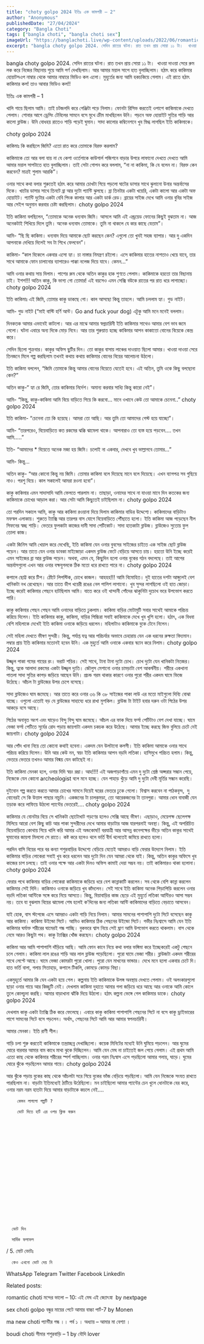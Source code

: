 ```yaml
---
title: "choty golpo 2024 ইতিঃ এক কামপরী – 2"
author: "Anonymous"
publishedDate: "27/04/2024"
category: "Bangla Choti"
tags: ["bangla choti", "bangla choti sex"]
imageUrl: "https://banglachoti.live/wp-content/uploads/2022/06/romantic-choti-e1655713357105-150x150.jpg"
excerpt: "bangla choty golpo 2024. সেদিন রাতের ঘটনা। রাত তখন প্রায় সোয়া ১১ টা।  খাওয়া দাওয়া সেরে রুম লক করে নিজের বিছানায় শুয়ে আমি পর্ণ দেখছিলাম। আর আমার ময়াল সাপে হাত বুলাচ্ছিলাম। হঠাৎ করে কাকিমার হোয়াটসএপ নাম..."
---
```


bangla choty golpo 2024. সেদিন রাতের ঘটনা। রাত তখন প্রায় সোয়া ১১ টা।  খাওয়া দাওয়া সেরে রুম লক করে নিজের বিছানায় শুয়ে আমি পর্ণ দেখছিলাম। আর আমার ময়াল সাপে হাত বুলাচ্ছিলাম। হঠাৎ করে কাকিমার হোয়াটসএপ নাম্বার থেকে আমার নাম্বারে ভিডিও কল এলো। মুহুর্তের জন্য আমি হকচকিয়ে গেলাম। এই রাতে হঠাৎ কাকিমার কল! তাও আবার ভিডিও কল!!


ইতিঃ এক কামপরী – 1


খালি গায়ে ছিলাম আমি। তাই চটজলদি করে গেঞ্জিটা পড়ে নিলাম। ফোনটা রিসিভ করতেই ওপাশে কাকিমাকে দেখতে পেলাম। শোবার আগে ড্রেসিং টেবিলের সামনে বসে মুখে ক্রীম মাখছিলেন উনি। পড়নে অফ হোয়াইট সুতির শাড়ি আর কালো ব্লাউজ। উনি বোধহয় রাতেও শাড়ি পড়েই ঘুমান। সাদা কালোর কম্বিনেশনে খুব স্নিগ্ধ লাগছিল ইতি কাকিমাকে।


choty golpo 2024


কাকিমাঃ কি করছিলে জিমি? এতো রাত করে তোমাকে বিরক্ত করলাম?

কাকিমাকে তো আর বলা যায় না যে কেশা ওর্তেগাকে কাউগার্ল পজিশনে বাড়ার উপরে লাফানো দেখতে দেখতে আমি আমার ময়াল সাপটাতে হাত বুলাচ্ছিলাম। তাই সেটা গোপন করে বললাম, “না না কাকিমা, কি যে বলেন না। বিরক্ত কেন করবেন? মাত্রই শুলাম আরকি”।


ওনার সাথে কথা বলার শুরুতেই হঠাৎ করে আমার চোখটা গিয়ে পড়লো ঘাটের ডাসার সাথে ঝুলানো উনার অন্তর্বাসের দিকে। খাটের ডাসার সাথে তিনটে ব্রা আর দুটো প্যান্টি ঝুলছে। ব্রা তিনটার একটা খয়েরি, একটা কালো আর একটা অফ হোয়াইট। প্যান্টি দুটোর একটা বেবি পিংক কালার আর একটা ডার্ক রেড। ব্রায়ের সাইজ দেখে আমি ওনার বুবির সাইজ আর সেইপ অনুমান করবার চেষ্টা করছিলাম। choty golpo 2024


ইতি কাকিমা বলছিলেন, “তোমাকে অনেক ধন্যবাদ জিমি। আসলে আমি এই এন্ড্রয়েড ফোনের কিছুই বুঝতাম না। আজ অনেকটাই শিখিয়ে দিলে তুমি। অনেক ধন্যবাদ তোমাকে। তুমি না থাকলে যে কার কাছে যেতাম”।

আমি- “ছি ছি কাকিমা। ধন্যবাদ দিয়ে আমাকে ছোট করছেন কেন? এগুলো তো খুবই সহজ ব্যাপার। আর দু একদিন আপনাকে দেখিয়ে দিলেই সব টা শিখে ফেলবেন”।












কাকিমা- “কাল বিকেলে একবার এসো হ্যা। চা নাস্তার নিমন্ত্রণ রইলো। এসে কাকিমার হাতের নাশতাও খেয়ে যাবে, তার সাথে আমাকে ফোন চালানোর ব্যাপারেও পাক্কা নলেজ দিয়ে যাবে। কেমন…”

আমি ওনার কথায় সায় দিলাম। পাশের রুম থেকে অতিন কাকুর হাক শুণতে পেলাম। কাকিমাকে হয়তো তার বিছানায় চাই। ইশশ!!! অতিন কাকু, কি ভাগ্য গো তোমার! এই বয়সেও এমন সেক্সি বউকে রাতের পর রাত ধরে লাগাচ্ছো। choty golpo 2024


ইতি কাকিমাঃ এই জিমি, তোমার কাকু ডাকছে গো। কাল আসছো কিন্তু তাহলে। আমি চললাম হ্যা। গুড নাইট।

আমি- গুড নাইট (“মাই বাস্টি হর্ণি আন্ট। Go and fuck your dog) এটুকু আমি মনে মনেই বললাম।

দিনকতক আমার এভাবেই কাটলো। আর এর মাঝে আমার স্বপ্নচারিনী ইতি কাকিমার সাথেও আমার বেশ ভাব জমে গেলো। ঘটনা এবারে অন্য দিকে মোড় নিবে। আর তার শুরুয়াত হচ্ছে কাকিমার আপন কাকাতো বোনের বিয়েকে কেন্দ্র করে।


সেদিন ছিলো শুক্রবার। কাকুর অফিস ছুটির দিন। তো কাকুর বাসায় লাঞ্চের দাওয়াত ছিলো আমার। খাওয়া দাওয়া সেরে তিনজনে মিলে গল্প করছিলাম তখনই কথায় কথায় কাকিমার বোনের বিয়ের আলোচনা উঠলো।


ইতি কাকিমা বললেন, “জিমি তোমাকে কিন্তু আমার বোনের বিয়েতে যেতেই হবে। এই অতিন, তুমি ওকে কিছু বলছোনা কেন?”

অতিন কাকু-“ হ্যা রে জিমি, তোর কাকিমার নির্দেশ। অমান্য করবার সাধ্যি কিন্তু কারো নেই”।

আমি- “কিন্তু, কাকু-কাকিমা আমি বিয়ে বাড়িতে গিয়ে কি করবো… মানে ওখানে কেউ তো আমাকে চেনেনা..” choty golpo 2024


ইতি কাকিমা- “চেনেনা তো কি হয়েছে। আমরা তো আছি। আর তুমি তো আমাদের গেস্ট হয়ে যাচ্ছো”।

আমি- “তারপরেও, বিয়েবাড়িতে কত রকমের ঝক্কি ঝামেলা থাকে। আপনারাও তো ব্যস্ত হয়ে পড়বেন…. তখন আমি…..”

ইতি- “আমাদের * বিয়েতে অনেক মজা হয় জিমি। চলোই না একবার, দেখবে খুব ভাল্লাগবে তোমার…”

আমি- কিন্তু…


অতিন কাকু- “আর কোনো কিন্তু নয় জিমি। তোমার কাকিমা বলে দিয়েছে মানে বলে দিয়েছে। এখন ব্যাগপত্র সব গুছিয়ে নাও। পরশু বিয়ে। কাল সকালেই আমরা রওনা হবো”।

কাকু কাকিমার এমন সাদাসাদি আমি ফেলতে পারলাম না। তাছাড়া, ওনাদের সাথে না যাওয়া মানে দিন কতকের জন্য কাকিমাকে চোখের আড়াল করা। আর সেটা আমি কিছুতেই চাইছিলাম না। choty golpo 2024


তো পরদিন সকালে আমি, কাকু আর কাকিমা রওয়ানা দিয়ে দিলাম কাকিমার বাডির উদ্দেশ্যে। কাকিমাদের বাড়িটাও মফস্বল এলাকায়। শুরুতে ট্যাক্সি আর তারপর বাস যোগে বিয়েবাড়িতে পৌঁছাতে হলো। ইতি কাকিমা আজ পড়েছেন নীল সিফনের স্বচ্ছ শাড়ি। ভেতরে ফুলকাটা কাজের দামী সাদা পেটিকোট। সাদা হাতকাটা ব্লাউজ। ব্লাউজেও সুতোয় ফুল তোলা কাজ।


একটা জিনিস আমি খেয়াল করে দেখেছি, ইতি কাকিমা যেন ওনার বুবসের সাইজের চাইতে এক সাইজ ছোট ব্লাউজ পড়েন। আর তাতে যেন ওনার ডাবকা মাইজোড়া একদম ব্লাউজ ফেটে বেড়িয়ে আসতে চায়। হয়তো উনি ইচ্ছে করেই এমন সাইজের ব্রা আর ব্লাউজ পড়েন। অথবা, এমন যে, কিছুদিন হলো ওনার বুকের গঠন বদলেছে। তাই আগের অন্তর্বাসগুলো এখন আর ওনার বক্ষযুগলকে ঠিক মতো ধরে রাখতে পারে না। choty golpo 2024


কপালে ছোট্ট করে টিপ। ঠোঁটে লিপস্টিক, চোখে কাজল। আহহহ!!! আমি বিমোহিত। দুই হাতের দশটা আঙ্গুলেই বেশ খানিকটা নখ রেখেছেন। আর তাতে ডীপ খয়েরী রঙের নেল পালিশ লাগানো। খুব সুন্দর লাগছিলো ওই হাত জোড়া। ইচ্ছে করেই কাকিমার পেছনে হাটছিলাম আমি। যাতে করে ওই খান্দানী পোঁদের ঝাকুনিটা দুচোখ ভরে উপভোগ করতে পারি।


কাকু কাকিমার পেছন পেছন আমি ওনাদের বাড়িতে ঢুকলাম। কাকিমা বাড়ির মোটামুটি সবার সাথেই আমাকে পরিচয় করিয়ে দিলেন। ইতি কাকিমার কাকু, কাকিমা, বাড়ির পিচ্চিরা সবাই কাকিমাকে দেখে খুব খুশি হলো। হঠাৎ, এক বিধবা বেশি মহিলাকে দেখেই ইতি কাকিমা ওনাকে জড়িয়ে ধরলেন। মহিলাটাও কাকিমাকে বুকে টেনে নিলেন।


সেই মহিলা দেখতে ভীষণ সুন্দরী। কিন্তু, পর্যাপ্ত যত্ন আর পরিচর্যার অভাবে চেহারায় যেন এক ধরনের রুক্ষতা বিদ্যমান। লম্বার প্রায় ইতি কাকিমার মতোনই হবেন উনি। এক মুহুর্তে আমি ওনাকে একবার স্ক্যান করে নিলাম। choty golpo 2024


উজ্জ্বল পাকা গমের গায়ের রং। ভরাট শড়ির। সেই সাথে, টানা টানা দুটো চোখ। চোখ দুটো যেন খানিকটা নিতজর। কিন্তু, ত্বকে আলাদা রকমের একটা উজ্জ্বল দ্যুতি। জৌলুস মেশানো ওনার চামড়াটা বেশ আকর্ষনীয়। শরীরে একখানা পাতলা সাদা সুতির কাপড় জড়িয়ে আছেন উনি। প্রচন্ড গরম থাকার কারণে ওনার পুরো শরীর একদম ঘামে ভিজে উঠেছে। আঁচল টা ব্লাউজের উপর চেপে বসেছে।


সাদা ব্লাউজেও ঘাম জমেছে। আর তাতে করে ওনার ৩৬ কি ৩৮ সাইজের পাকা লাউ এর মতো মাইগুলো দিব্যি বোঝা যাচ্ছে। ওগুলো এতোই বড় যে ব্লাউজের সাহায্যে ধরে রাখা মুশকিল। ব্লাউজ টা টাইট হবার দরুন ওটা পিঠের উপর আকড়ে বসে আছে।


পিঠের অনাবৃত অংশ এবং ঘাড়েও বিন্দু বিন্দু ঘাম জমেছে। আঁচল এর ফাক দিয়ে ফর্সা পেটিটাও বেশ দেখা যাচ্ছে। ঘামে ভেজা ফর্সা পেটিতে সূর্যের রোদ পড়ায় জায়গাটা একদম চকচক করে উঠেছে। আমার ইচ্ছে করছে জিভ বুলিয়ে চেটে দেই জায়গাটা। choty golpo 2024


আর পোঁদ খানা নিয়ে তো কোনো কথাই হবেনা। একদম যেন উলটানো কলসী। ইতি কাকিমা আমাকে ওনার সাথে পরিচয় করিয়ে দিলেন। উনি আর কেউ নন, স্বয়ং ইতি কাকিমার আপন বড়দি লতিকা। হাসিমুখে পরিচত হলাম। কিন্তু, ভেতরে ভেতরে তখনও আমার বিষ্ময় যেন কাটছেই না।


ইতি কাকিমা মেনকা হলে, ওনার দিদি স্বয়ং রম্ভা। আহ!!!! এই অজপাড়াগাঁয়ে এমন দু দুটো শ্রেষ্ঠ অপ্সরার সন্ধান পেয়ে, নিজেকে যেন কোনো archeologist বলে মনে হচ্ছে। যেন পাহাড় খুঁড়ে আমি দু দুটো দেবী মূর্তির সন্ধান করেছি।


দুইবোন গল্প করতে করতে আমার চোখের সামনে দিয়েই ঘরের ভেতরে ঢুকে গেলো। বিশ্বাস করবেন না পাঠকবৃন্দ,  দু বোনেরই সে কি উত্তাল পাছার নাচুনি। একজনের টা চালকুমড়া, তো আরেকজনের টা তানপুরা। আমার ধোন বাবাজী যেন তড়াক করে লাফিয়ে উঠলো প্যান্টের ভেতরেই…. choty golpo 2024


কাকিমার যে বোনটার বিয়ে সে খানিকটা ছোটোখাট গড়ণের হলেও সেক্সি আছে ভীষণ। এছাড়াও, মেয়েপক্ষ ছেলেপক্ষ মিলিয়ে আরো বেশ কিছু কচি আর পাকা সুন্দরীদের দেখে আমার বাড়াটার আজ যারপরনাই অবস্থা। কিন্তু, এই অপরিচিত বিয়েবাড়িতে কোথায় গিয়ে খালি করি আমার এই অন্ডকোষ!! বরযাত্রী আর আসন্ন কনেপক্ষের ভীড়ে অতিন কাকুর সাথেই ঘুমানোর জায়গা মিললো সে রাতে। কষ্ট করে হলেও থলে ভর্তি বীর্য থলেতেই জমিয়ে রাখতে হলো।


পরদিন বাসি বিয়ের পরে বর কন্যা শশুরবাড়ির উদ্দেশ্যে বেড়িয়ে যেতেই আমরাও বাড়ি ফেরার উদ্যোগ নিলাম। ইতি কাকিমার বাড়ির লোকেরা সবাই খুব করে ধরলেন আর দুটো দিন যেন আমরা থেকে যাই। কিন্তু, অতিন কাকুর অফিসে খুব কাজের চাপ চলছে। তাই ওনার পক্ষে আর একটা দিনও অফিস কামাই দেয়া সম্ভব নয়। তাই কাকিমারও থাকা হলোনা। choty golpo 2024


ফেরার পথে কাকিমার বাড়ির লোকেরা কাকিমাকে জড়িয়ে ধরে বেশ কান্নাকাটি করলেন। সব থেকে বেশি কান্না করলেন কাকিমার সেই দিদি। কাকিমাও ওনাকে জড়িয়ে খুব কাঁদলেন। সেই সাথে ইতি কাকিমা অনেক পিড়াপিড়ি করলেন ওনার বড়দি লতিকা আন্টিকে সঙ্গে করে নিয়ে আসতে। কিন্তু, বিয়াবাড়ির কাজ ছেড়ে এই মুহুর্তে লতিকা আন্টিরও আসা সম্ভব নয়। তবে যা বুঝলাম বিয়ের ঝামেলা শেষ হলেই ক’দিনের জন্য লতিকা আন্টি কাকিমাদের বাড়িতে বেড়াতে আসবেন।


যাই হোক, বাস স্টপেজে এসে আমরাও একটা গাড়ি নিয়ে নিলাম। আমার সামনের পাশাপাশি দুটো সিটে বসেছেন কাকু আর কাকিমা। কাকিমা উইন্ডো সিটে। আমিও কাকিমার ঠিক পেছনের উইন্ডো সিটে। গভীর নিঃশ্বাসে আমি যেন ইতি কাকিমার ঘর্মাক্ত শরীরের ঘামেরই গন্ধ পাচ্ছি। বুকভরে শ্বাস নিয়ে সেই ঘ্রাণ আমি উপভোগ করতে থাকলাম। বাস থেকে নেমে আরও কিছুটা পথ। কাকু ট্যাক্সির খোঁজ করছেন। choty golpo 2024


কাকিমা আর আমি পাশাপাশি দাঁড়িয়ে আছি। আমি ফোন কানে নিয়ে কথা বলার ভঙ্গিমা করে ইচ্ছেকরেই একটু পেছনে চলে গেলাম। কাকিমা লাল রঙের শাড়ি আর লাল ব্লাউজ পড়েছিলো। পুরো ঘামে ভেজা শরীর। ব্লাউজটা একদম শরীরের সাথে লেপ্টে আছে। ঘামে ভেজা কোমরটা পুরো খোলা। পুরো যেন মাখনের ভান্ডার। দেখে মনে হলো একবার চেটে দি। হাত ভর্তি বালা, গলায় সিতাহাড়, কপালে টিকলি, কোমড়ে কোমড় বিছা।


একমুহূর্তে আমার কি যেন একটা হয়ে গেল। কল্পনায় ইতি কাকিমাকে উলঙ্গ অবস্থায় দেখতে পেলাম। ওই অলংকারগুলো ছাড়া ওনার গায়ে আর কিচ্ছুটি নেই। দেখলাম কাকিমা দুহাতে আমার গলা জড়িয়ে ধরে আছে আর ওনাকে আমি কোলে তুলে কোলচুদা করছি। আমার বাড়াখানা ঝাঁকি দিয়ে উঠলো। হঠাৎ কল্পনা ভেঙ্গে গেল কাকিমার ডাকে। choty golpo 2024


দেখলাম কাকু একটা ট্যাক্সি ঠিক করে ফেলেছে। এবারে কাকু কাকিমা পাশাপাশি পেছনের সিটে না বসে কাকু ড্রাইভারের পাশে সামনের সিটে বসে পড়লেন। অর্থাৎ, পেছনের সিটে আমি আর আমার স্বপনচারিনী।

আমার মেনকা। ইতি রাণী শীল।


গাড়ি চলা শুরু করতেই কাকিমাকে তন্দ্রাচ্ছন্ন দেখাচ্ছিলো। কয়েক মিনিটের মধ্যেই উনি ঘুমিয়ে পড়লেন। আর ঘুমের ঘোরে বারবার আমার বাম কাধে মাথা ঝুকে দিচ্ছিলেন। আমি যেন মেঘ না চাইতেই জল পেয়ে গেলাম। এই প্রথম আমি এতো কাছ থেকে কাকিমার শরীরের স্পর্শ পাচ্ছিলাম। ওনার গরম নিঃস্বাস এসে পড়ছিলো আমার গলায়, ঘাড়ে। ঘুমের ঘোরে ঝুঁকে পড়ছিলেন আমার গায়ে। choty golpo 2024


আর ঝুঁকে পড়ায় বুকের কাছ থেকে আঁচলটা সরে গিয়ে বুকের ভাঁজ বেড়িয়ে পড়ছিলো। আমি যেন নিজেকে সংযত রাখতে পারছিলাম না। বাড়াটা ইতিমধ্যেই ঠাটিয়ে উঠেছিলো। মন চাইছিলো আমার প্যান্টের চেন খুলে ধোনটাকে বের করে, ওনার নরম নরম হাতটা দিয়ে আমার বাড়াটাকে কচলে নেই….




 
 
 
        কেমন লাগলো গল্পটি ?      
 
        ভোট দিতে হার্ট এর ওপর ক্লিক করুন      
 
 
 
 
 
 
 
 
 
 
 
 
 
 
 
 
 
 
 
 
 
      ভোট দিন    
 
      সার্বিক ফলাফল 
 / 5. মোট ভোটঃ 
 
 
      কেও এখনো ভোট দেয় নি    
 
 
 
 
WhatsApp
Telegram
Twitter
Facebook
LinkedIn




Related posts:






romantic choti মন্দের ভালো – 10: এই মেঘ এই জ্যোৎস্না  by nextpage




sex choti golpo বন্ধুর মায়ের পেটে আমার বাচ্চা পার্ট-7 by Monen




ma new choti প্যান্টীর গন্ধ ।। পর্ব ১ । অধ্যায় – আমার মা বেশ্যা ।




boudi choti সীমার শশুরবাড়ি – 1 by বৌদি lover
